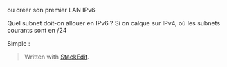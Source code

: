 
ou créer son premier LAN IPv6

Quel subnet doit-on allouer en IPv6 ?
Si on calque sur IPv4, où les subnets courants sont en /24 

Simple : 

> Written with [StackEdit](https://stackedit.io/).
<!--stackedit_data:
eyJoaXN0b3J5IjpbLTEwMTcxOTg5NDhdfQ==
-->